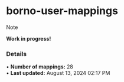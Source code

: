 # borno-user-mappings
> [!NOTE]
> **Work in progress!**

### Details
• **Number of mappings:** 28  
• **Last updated:** August 13, 2024 02:17 PM  
